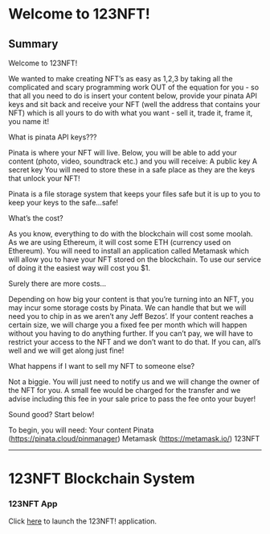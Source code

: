 # Welcome to 123NFT!

## Summary

Welcome to 123NFT!

We wanted to make creating NFT’s as easy as 1,2,3 by taking all the complicated and scary programming work OUT of the equation for you - so that all you need to do is insert your content below, provide your pinata API keys and sit back and receive your NFT (well the address that contains your NFT)  which is all yours to do with what you want - sell it, trade it, frame it, you name it!

What is pinata API keys???

Pinata is where your NFT will live. Below, you will be able to add your content (photo, video, soundtrack etc.) and you will receive:
A public key
A secret key
You will need to store these in a safe place as they are the keys that unlock your NFT!

Pinata is a file storage system that keeps your files safe but it is up to you to keep your keys to the safe...safe!

What’s the cost?

As you know, everything to do with the blockchain will cost some moolah. As we are using Ethereum, it will cost some ETH (currency used on Ethereum). You will need to install an application called Metamask which will allow you to have your NFT stored on the blockchain. To use our service of doing it the easiest way will cost you $1. 

Surely there are more costs…

Depending on how big your content is that you’re turning into an NFT, you may incur some storage costs by Pinata. We can handle that but we will need you to chip in as we aren’t any Jeff Bezos’. If your content reaches a certain size, we will charge you a fixed fee per month which will happen without you having to do anything further. If you can’t pay, we will have to restrict your access to the NFT and we don’t want to do that. If you can, all’s well and we will get along just fine!

What happens if I want to sell my NFT to someone else?

Not a biggie. You will just need to notify us and we will change the owner of the NFT for you. A small fee would be charged for the transfer and we advise including this fee in your sale price to pass the fee onto your buyer!


Sound good? Start below!

To begin, you will need:
Your content
Pinata (https://pinata.cloud/pinmanager)
Metamask (https://metamask.io/)
123NFT

---------------------------
# 123NFT Blockchain System

### 123NFT App

Click [here](https://tokenaussie.github.io/123NFT/frontend/index.html) to launch the 123NFT! application.